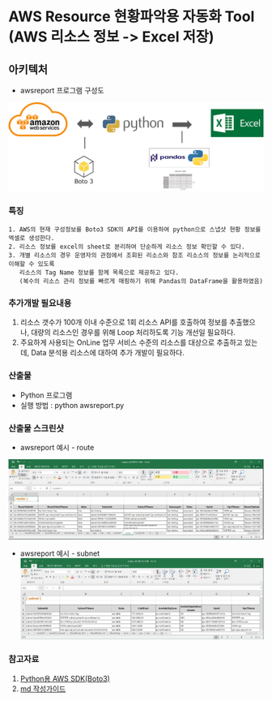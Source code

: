 # AWS Resource 현황파악용 자동화 Tool (AWS 리소스 정보 -> Excel 저장)
## 아키텍처
- awsreport 프로그램 구성도

![awsreport 프로그램 구성도](/image/awsreport_architecture.png)

### 특징

```
1. AWS의 현재 구성정보를 Boto3 SDK의 API를 이용하여 python으로 스냅샷 현황 정보를 엑셀로 생성한다.
2. 리소스 정보를 excel의 sheet로 분리하여 단순하게 리소스 정보 확인할 수 있다.
3. 개별 리소스의 경우 운영자의 관점에서 조회된 리소스와 참조 리소스의 정보를 논리적으로 이해할 수 있도록
   리소스의 Tag Name 정보를 함께 목록으로 제공하고 있다.
   (복수의 리소스 관리 정보를 빠르게 매핑하기 위해 Pandas의 DataFrame을 활용하였음) 
```

### 추가개발 필요내용
1. 리소스 갯수가 100개 이내 수준으로 1회 리소스 API를 호출하여 정보를 추출했으나, 대량의 리소스인 경우를 위해 Loop 처리하도록 기능 개선일 필요하다.
2. 주요하게 사용되는 OnLine 업무 서비스 수준의 리소스를 대상으로 추출하고 있는데, Data 분석용 리소스에 대하여 추가 개발이 필요하다.

### 산출물
- Python 프로그램
- 실행 방법 :  python awsreport.py

### 산출물 스크린샷
- awsreport 예시 - route

![awsreport 예시 - route](/image/awsreport_example_route.JPG)

- awsreport 예시 - subnet
![awsreport 예시 - subnet](/image/awsreport_example_subnet.JPG)

### 참고자료
1. [Python용 AWS SDK(Boto3)](https://aws.amazon.com/ko/sdk-for-python/)
2. [md 작성가이드](https://www.markdownguide.org/)

